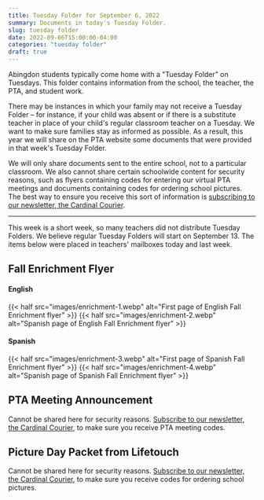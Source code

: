 ```yaml
--- 
title: Tuesday Folder for September 6, 2022
summary: Documents in today's Tuesday Folder.
slug: tuesday folder
date: 2022-09-06T15:00:00-04:00
categories: "tuesday folder"
draft: true
---
```


Abingdon students typically come home with a "Tuesday Folder" on Tuesdays. This folder contains information from the school, the teacher, the PTA, and student work.

There may be instances in which your family may not receive a Tuesday Folder – for instance, if your child was absent or if there is a substitute teacher in place of your child's regular classroom teacher on a Tuesday. We want to make sure families stay as informed as possible. As a result, this year we will share on the PTA website some documents that were provided in that week's Tuesday Folder.

We will only share documents sent to the entire school, not to a particular classroom. We also cannot share certain schoolwide content for security reasons, such as flyers containing codes for entering our virtual PTA meetings and documents containing codes for ordering school pictures. The best way to ensure you receive this sort of information is [subscribing to our newsletter, the Cardinal Courier](https://lp.constantcontactpages.com/su/t3ku1aP).

---

This week is a short week, so many teachers did not distribute Tuesday Folders. We believe regular Tuesday Folders will start on September 13. The items below were placed in teachers' mailboxes today and last week.

## Fall Enrichment Flyer

#### English
{{< half src="images/enrichment-1.webp" alt="First page of English Fall Enrichment flyer" >}}
{{< half src="images/enrichment-2.webp" alt="Spanish page of English Fall Enrichment flyer" >}}

#### Spanish
{{< half src="images/enrichment-3.webp" alt="First page of Spanish Fall Enrichment flyer" >}}
{{< half src="images/enrichment-4.webp" alt="Spanish page of Spanish Fall Enrichment flyer" >}}

## PTA Meeting Announcement
Cannot be shared here for security reasons. [Subscribe to our newsletter, the Cardinal Courier](https://lp.constantcontactpages.com/su/t3ku1aP), to make sure you receive PTA meeting codes.

## Picture Day Packet from Lifetouch
Cannot be shared here for security reasons. [Subscribe to our newsletter, the Cardinal Courier](https://lp.constantcontactpages.com/su/t3ku1aP), to make sure you receive codes for ordering school pictures.